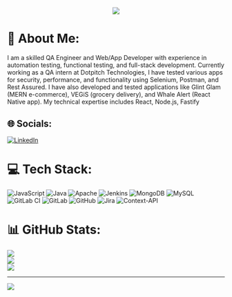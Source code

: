 
<h1 align="center"> 
  
  <img src="https://media1.tenor.com/m/X3jJ_r78JlcAAAAC/bobs-burger-tina-belcher.gif" />
</h1>

# 💫 About Me:
I am a skilled QA Engineer and Web/App Developer with experience in automation testing, functional testing, and full-stack development. Currently working as a QA intern at Dotpitch Technologies, I have tested various apps for security, performance, and functionality using Selenium, Postman, and Rest Assured. I have also developed and tested applications like Glint Glam (MERN e-commerce), VEGiS (grocery delivery), and Whale Alert (React Native app). My technical expertise includes React, Node.js, Fastify


## 🌐 Socials:
[![LinkedIn](https://img.shields.io/badge/LinkedIn-%230077B5.svg?logo=linkedin&logoColor=white)](https://linkedin.com/in/https://www.linkedin.com/in/rehan-shaikh-3b0822269/) 

# 💻 Tech Stack:
![JavaScript](https://img.shields.io/badge/javascript-%23323330.svg?style=for-the-badge&logo=javascript&logoColor=%23F7DF1E) ![Java](https://img.shields.io/badge/java-%23ED8B00.svg?style=for-the-badge&logo=openjdk&logoColor=white) ![Apache](https://img.shields.io/badge/apache-%23D42029.svg?style=for-the-badge&logo=apache&logoColor=white) ![Jenkins](https://img.shields.io/badge/jenkins-%232C5263.svg?style=for-the-badge&logo=jenkins&logoColor=white) ![MongoDB](https://img.shields.io/badge/MongoDB-%234ea94b.svg?style=for-the-badge&logo=mongodb&logoColor=white) ![MySQL](https://img.shields.io/badge/mysql-4479A1.svg?style=for-the-badge&logo=mysql&logoColor=white) ![GitLab CI](https://img.shields.io/badge/gitlab%20CI-%23181717.svg?style=for-the-badge&logo=gitlab&logoColor=white) ![GitLab](https://img.shields.io/badge/gitlab-%23181717.svg?style=for-the-badge&logo=gitlab&logoColor=white) ![GitHub](https://img.shields.io/badge/github-%23121011.svg?style=for-the-badge&logo=github&logoColor=white) ![Jira](https://img.shields.io/badge/jira-%230A0FFF.svg?style=for-the-badge&logo=jira&logoColor=white) ![Context-API](https://img.shields.io/badge/Context--Api-000000?style=for-the-badge&logo=react)
# 📊 GitHub Stats:
![](https://github-readme-stats.vercel.app/api?username=rehanshaikh55&theme=dark&hide_border=false&include_all_commits=true&count_private=false)<br/>
![](https://github-readme-streak-stats.herokuapp.com/?user=rehanshaikh55&theme=dark&hide_border=false)<br/>
![](https://github-readme-stats.vercel.app/api/top-langs/?username=rehanshaikh55&theme=dark&hide_border=false&include_all_commits=true&count_private=false&layout=compact)

---
[![](https://visitcount.itsvg.in/api?id=rehanshaikh55&icon=0&color=0)](https://visitcount.itsvg.in)

<!-- Proudly created with GPRM ( https://gprm.itsvg.in ) -->

